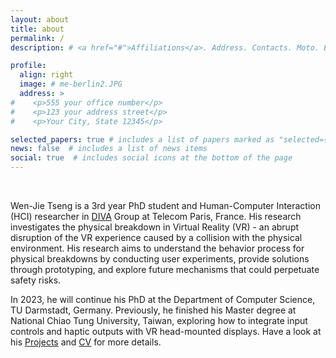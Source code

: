 ```yaml
---
layout: about
title: about
permalink: /
description: # <a href="#">Affiliations</a>. Address. Contacts. Moto. Etc.

profile:
  align: right
  image: # me-berlin2.JPG
  address: >
#    <p>555 your office number</p>
#    <p>123 your address street</p>
#    <p>Your City, State 12345</p>

selected_papers: true # includes a list of papers marked as "selected={true}"
news: false  # includes a list of news items
social: true  # includes social icons at the bottom of the page
---
```


<br>

Wen-Jie Tseng is a 3rd year PhD student and Human-Computer Interaction (HCI) researcher in [DIVA](https://diva.telecom-paristech.fr/) Group at Telecom Paris, France. His research investigates the physical breakdown in Virtual Reality (VR) - an abrupt disruption of the VR experience caused by a collision with the physical environment. His research aims to understand the behavior process for physical breakdowns by conducting user experiments, provide solutions through prototyping, and explore future mechanisms that could perpetuate safety risks.

In 2023, he will continue his PhD at the Department of Computer Science, TU Darmstadt, Germany. Previously, he finished his Master degree at National Chiao Tung University, Taiwan, exploring how to integrate input controls and haptic outputs with VR head-mounted displays. Have a look at his [Projects](https://wenjietseng.com/projects/) and [CV](https://wenjietseng.com/assets/pdf/2023_CV_Wen_Jie_Tseng.pdf) for more details.

<!-- <a href="https://scholar.google.com.tw/citations?user=1XUzM-UAAAAJ&hl=zh-TW">Google Scholar</a>, <a href="https://dblp.uni-trier.de/pers/hd/t/Tseng_0002:Wen=Jie">dblp</a> -->
<!-- Write your biography here. Tell the world about yourself. Link to your favorite [subreddit](http://reddit.com){:target="\_blank"}. You can put a picture in, too. The code is already in, just name your picture `prof_pic.jpg` and put it in the `img/` folder.

Put your address / P.O. box / other info right below your picture. You can also disable any these elements by editing `profile` property of the YAML header of your `_pages/about.md`. Edit `_bibliography/papers.bib` and Jekyll will render your [publications page](/al-folio/publications/) automatically.

Link to your social media connections, too. This theme is set up to use [Font Awesome icons](http://fortawesome.github.io/Font-Awesome/){:target="\_blank"} and [Academicons](https://jpswalsh.github.io/academicons/){:target="\_blank"}, like the ones below. Add your Facebook, Twitter, LinkedIn, Google Scholar, or just disable all of them. -->